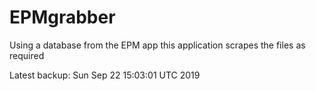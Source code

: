 # EPMgrabber
Using a database from the EPM app this application scrapes the files as required


Latest backup: Sun Sep 22 15:03:01 UTC 2019
